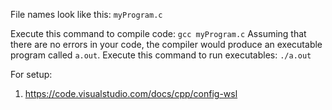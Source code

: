 File names look like this: `myProgram.c`

Execute this command to compile code: `gcc myProgram.c`
Assuming that there are no errors in your code, the compiler would produce an executable program called `a.out`.
Execute this command to run executables: `./a.out`

For setup:
1. https://code.visualstudio.com/docs/cpp/config-wsl
